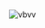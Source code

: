 <div align="center">
  
  <br>![vbvv](https://media1.tenor.com/m/67k6jrJOkKkAAAAC/pika-machine-learning.gif)
  
</div>
